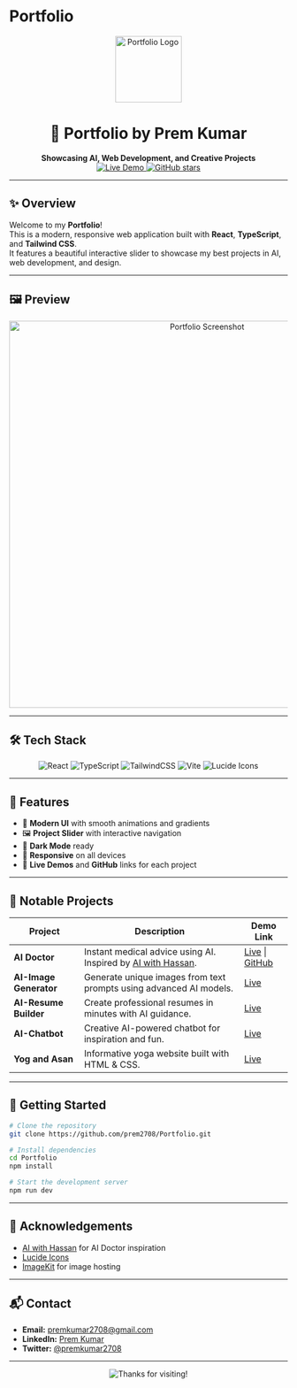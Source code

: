# Portfolio

<p align="center">
  <img src="https://ik.imagekit.io/prem2727/portfolio-logo.png" alt="Portfolio Logo" width="120" />
</p>

<h1 align="center">🚀 Portfolio by Prem Kumar</h1>

<p align="center">
  <b>Showcasing AI, Web Development, and Creative Projects</b><br>
  <a href="https://portfolio-byprem.up.railway.app" target="_blank">
    <img src="https://img.shields.io/badge/Live%20Demo-Visit-blueviolet?style=for-the-badge&logo=vercel" alt="Live Demo" />
  </a>
  <a href="https://github.com/prem2708/Portfolio" target="_blank">
    <img src="https://img.shields.io/github/stars/prem2708/Portfolio?style=for-the-badge&logo=github" alt="GitHub stars" />
  </a>
</p>

---

## ✨ Overview

Welcome to my **Portfolio**!  
This is a modern, responsive web application built with **React**, **TypeScript**, and **Tailwind CSS**.  
It features a beautiful interactive slider to showcase my best projects in AI, web development, and design.

---

## 🖼️ Preview

<p align="center">
  <img src="https://ik.imagekit.io/prem2727/portfolio-preview.png" alt="Portfolio Screenshot" width="700" />
</p>

---

## 🛠️ Tech Stack

<div align="center">

![React](https://img.shields.io/badge/React-20232A?style=for-the-badge&logo=react&logoColor=61DAFB)
![TypeScript](https://img.shields.io/badge/TypeScript-007ACC?style=for-the-badge&logo=typescript&logoColor=white)
![TailwindCSS](https://img.shields.io/badge/Tailwind_CSS-38B2AC?style=for-the-badge&logo=tailwind-css&logoColor=white)
![Vite](https://img.shields.io/badge/Vite-646CFF?style=for-the-badge&logo=vite&logoColor=FFD62E)
![Lucide Icons](https://img.shields.io/badge/Lucide-Icons-yellow?style=for-the-badge)

</div>

---

## 🚩 Features

- 🎨 **Modern UI** with smooth animations and gradients
- 🖼️ **Project Slider** with interactive navigation
- 🌙 **Dark Mode** ready
- 📱 **Responsive** on all devices
- 🔗 **Live Demos** and **GitHub** links for each project

---

## 📂 Notable Projects

| Project         | Description                                                                                       | Demo Link                                                                                  |
|-----------------|---------------------------------------------------------------------------------------------------|--------------------------------------------------------------------------------------------|
| **AI Doctor**   | Instant medical advice using AI. Inspired by [AI with Hassan](https://www.youtube.com/@AIwithHassan). | [Live](https://ai-doctor-s7xi.onrender.com) &#124; [GitHub](https://github.com/prem2708/AI_DOCTOR.git) |
| **AI-Image Generator** | Generate unique images from text prompts using advanced AI models.                        | [Live](https://aiimagegeneratortool-production.up.railway.app)                             |
| **AI-Resume Builder**  | Create professional resumes in minutes with AI guidance.                                   | [Live](https://ai-resume-byprem.netlify.app)                                               |
| **AI-Chatbot**         | Creative AI-powered chatbot for inspiration and fun.                                       | [Live](https://aibot-musebot-byvoxnova-hackthonproj.netlify.app)                           |
| **Yog and Asan**       | Informative yoga website built with HTML & CSS.                                            | [Live](https://yog-and-asan.netlify.app)                                                   |

---

## 🚀 Getting Started

```bash
# Clone the repository
git clone https://github.com/prem2708/Portfolio.git

# Install dependencies
cd Portfolio
npm install

# Start the development server
npm run dev
```

---

## 🙏 Acknowledgements

- [AI with Hassan](https://www.youtube.com/@AIwithHassan) for AI Doctor inspiration
- [Lucide Icons](https://lucide.dev/)
- [ImageKit](https://imagekit.io/) for image hosting

---

## 📬 Contact

- **Email:** premkumar2708@gmail.com
- **LinkedIn:** [Prem Kumar](https://www.linkedin.com/in/premkumar2708/)
- **Twitter:** [@premkumar2708](https://twitter.com/premkumar2708)

---

<p align="center">
  <img src="https://readme-typing-svg.demolab.com?font=Orbitron&size=24&duration=3000&pause=1000&color=00F0FF&center=true&vCenter=true&width=435&lines=Thanks+for+visiting+my+portfolio!;Feel+free+to+explore+and+connect+%F0%9F%91%8B" alt="Thanks for visiting!" />
</p>
